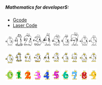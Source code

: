 ##### Mathematics for developerS:

* [Gcode]()
* [Laser Code]()

<img src="https://github.com/universalbit-dev/cnc-router-machines/blob/main/g-code/mathematics-for-developer/mathematics-0_0.png" width="5%"></img> <img src="https://github.com/universalbit-dev/cnc-router-machines/blob/main/g-code/mathematics-for-developer/mathematics-1_1.png" width="5%"></img> <img src="https://github.com/universalbit-dev/cnc-router-machines/blob/main/g-code/mathematics-for-developer/mathematics-2_2.png" width="5%"></img> <img src="https://github.com/universalbit-dev/cnc-router-machines/blob/main/g-code/mathematics-for-developer/mathematics-3_3.png" width="5%"></img> <img src="https://github.com/universalbit-dev/cnc-router-machines/blob/main/g-code/mathematics-for-developer/mathematics-4_4.png" width="5%"></img>
<img src="https://github.com/universalbit-dev/cnc-router-machines/blob/main/g-code/mathematics-for-developer/mathematics-5_5.png" width="5%"></img> <img src="https://github.com/universalbit-dev/cnc-router-machines/blob/main/g-code/mathematics-for-developer/mathematics-6_6.png" width="5%"></img> <img src="https://github.com/universalbit-dev/cnc-router-machines/blob/main/g-code/mathematics-for-developer/mathematics-7_7.png" width="5%"></img> <img src="https://github.com/universalbit-dev/cnc-router-machines/blob/main/g-code/mathematics-for-developer/mathematics-8_8.png" width="5%"></img>
<img src="https://github.com/universalbit-dev/cnc-router-machines/blob/main/g-code/mathematics-for-developer/mathematics-9_9.png" width="5%"></img>


<img src="https://github.com/universalbit-dev/cnc-router-machines/blob/main/g-code/mathematics-for-developer/dark/mathematics-0.png" width="5%"></img> <img src="https://github.com/universalbit-dev/cnc-router-machines/blob/main/g-code/mathematics-for-developer/dark/mathematics-1.png" width="5%"></img> <img src="https://github.com/universalbit-dev/cnc-router-machines/blob/main/g-code/mathematics-for-developer/dark/mathematics-2.png" width="5%"></img> <img src="https://github.com/universalbit-dev/cnc-router-machines/blob/main/g-code/mathematics-for-developer/dark/mathematics-3.png" width="5%"></img> <img src="https://github.com/universalbit-dev/cnc-router-machines/blob/main/g-code/mathematics-for-developer/dark/mathematics-4.png" width="5%"></img>
<img src="https://github.com/universalbit-dev/cnc-router-machines/blob/main/g-code/mathematics-for-developer/dark/mathematics-5.png" width="5%"></img> <img src="https://github.com/universalbit-dev/cnc-router-machines/blob/main/g-code/mathematics-for-developer/dark/mathematics-6.png" width="5%"></img> <img src="https://github.com/universalbit-dev/cnc-router-machines/blob/main/g-code/mathematics-for-developer/dark/mathematics-7.png" width="5%"></img> <img src="https://github.com/universalbit-dev/cnc-router-machines/blob/main/g-code/mathematics-for-developer/dark/mathematics-8.png" width="5%"></img>
<img src="https://github.com/universalbit-dev/cnc-router-machines/blob/main/g-code/mathematics-for-developer/dark/mathematics-9.png" width="5%"></img>


<img src="https://github.com/universalbit-dev/cnc-router-machines/blob/main/g-code/mathematics-for-developer/colors/mathematics-0.png" width="5%"></img> <img src="https://github.com/universalbit-dev/cnc-router-machines/blob/main/g-code/mathematics-for-developer/colors/mathematics-1.png" width="5%"></img> <img src="https://github.com/universalbit-dev/cnc-router-machines/blob/main/g-code/mathematics-for-developer/colors/mathematics-2.png" width="5%"></img> <img src="https://github.com/universalbit-dev/cnc-router-machines/blob/main/g-code/mathematics-for-developer/colors/mathematics-3.png" width="5%"></img> <img src="https://github.com/universalbit-dev/cnc-router-machines/blob/main/g-code/mathematics-for-developer/colors/mathematics-4.png" width="5%"></img>
<img src="https://github.com/universalbit-dev/cnc-router-machines/blob/main/g-code/mathematics-for-developer/colors/mathematics-5.png" width="5%"></img> <img src="https://github.com/universalbit-dev/cnc-router-machines/blob/main/g-code/mathematics-for-developer/colors/mathematics-6.png" width="5%"></img> <img src="https://github.com/universalbit-dev/cnc-router-machines/blob/main/g-code/mathematics-for-developer/colors/mathematics-7.png" width="5%"></img> <img src="https://github.com/universalbit-dev/cnc-router-machines/blob/main/g-code/mathematics-for-developer/colors/mathematics-8.png" width="5%"></img>
<img src="https://github.com/universalbit-dev/cnc-router-machines/blob/main/g-code/mathematics-for-developer/colors/mathematics-9.png" width="5%"></img>

